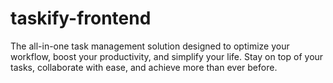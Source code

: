 # taskify-frontend

The all-in-one task management solution designed to optimize your workflow, boost your productivity, and simplify your life. Stay on top of your tasks, collaborate with ease, and achieve more than ever before.

